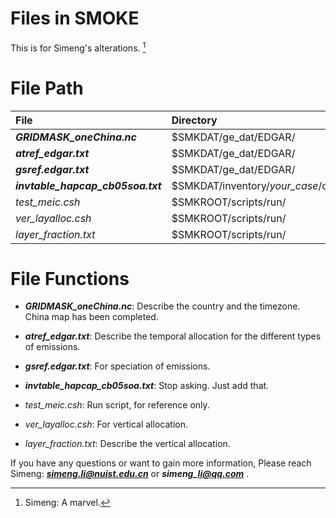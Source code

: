 # Files in SMOKE
This is for Simeng's alterations. [^RUNOOB]
[^RUNOOB]: Simeng: A marvel. 

# File Path

| File  | Directory|
| :---- | :---- |
| ***GRIDMASK\_oneChina.nc*** | $SMKDAT/ge\_dat/EDGAR/ |
| ***atref\_edgar.txt*** | $SMKDAT/ge\_dat/EDGAR/ |
| ***gsref.edgar.txt*** | $SMKDAT/ge\_dat/EDGAR/ |
| ***invtable\_hapcap\_cb05soa.txt*** | $SMKDAT/inventory/*your_case*/other/ |
| *test\_meic.csh* | $SMKROOT/scripts/run/ |
| *ver\_layalloc.csh* | $SMKROOT/scripts/run/ |
| *layer_fraction.txt* | $SMKROOT/scripts/run/ |

# File Functions

* ***GRIDMASK\_oneChina.nc***: Describe the country and the timezone. China map has been completed. 

* ***atref\_edgar.txt***: Describe the temporal allocation for the different types of emissions. 

* ***gsref.edgar.txt***: For speciation of emissions.

* ***invtable\_hapcap\_cb05soa.txt***: Stop asking. Just add that. 

* *test\_meic.csh*: Run script, for reference only.

* *ver\_layalloc.csh*: For vertical allocation. 

* *layer_fraction.txt*: Describe the vertical allocation. 

If you have any questions or want to gain more information,
Please reach Simeng: ***simeng.li@nuist.edu.cn*** or ***simeng\_li@qq.com*** .
